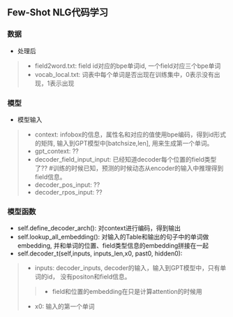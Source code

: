 ## Few-Shot NLG代码学习
### 数据

* 处理后
> * field2word.txt: field id对应的bpe单词id, 一个field对应三个bpe单词
> * vocab_local.txt: 词表中每个单词是否出现在训练集中，0表示没有出现，1表示出现

### 模型
* 模型输入
> * context: infobox的信息，属性名和对应的值使用bpe编码，得到id形式的矩阵, 输入到GPT模型中[batchsize,len], 用来生成第一个单词。
> * gpt_context: ??
> * decoder_field_input_input: 已经知道decoder每个位置的field类型了??  #训练的时候已知，预测的时候动态从encoder的输入中推理得到field信息。
> * decoder_pos_input: ??
> * decoder_rpos_input: ??


### 模型函数
* self.define_decoder_arch(): 对context进行编码，得到输出
* self.lookup_all_embedding(): 对输入的Table和输出的句子中的单词做embedding, 并和单词的位置、field类型信息的embedding拼接在一起
* self.decoder_t(self,inputs, inputs_len,x0, past0, hidden0):
> * inputs: decoder_inputs, decoder的输入，输入到GPT模型中，只有单词的id， 没有positon和field信息。
>> * field和位置的embedding在只是计算attention的时候用
> * x0: 输入的第一个单词

